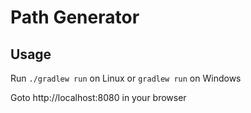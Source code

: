 # Path Generator

## Usage

Run `./gradlew run` on Linux or `gradlew run` on Windows

Goto http://localhost:8080 in your browser
